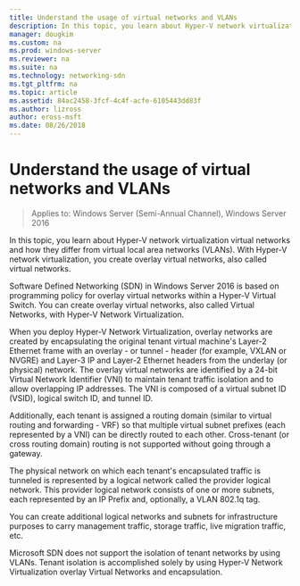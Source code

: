 ```yaml
---
title: Understand the usage of virtual networks and VLANs
description: In this topic, you learn about Hyper-V network virtualization virtual networks and how they differ from virtual local area networks (VLANs). With Hyper-V network virtualization, you create overlay virtual networks, also called virtual networks.
manager: dougkim
ms.custom: na
ms.prod: windows-server
ms.reviewer: na
ms.suite: na
ms.technology: networking-sdn
ms.tgt_pltfrm: na
ms.topic: article
ms.assetid: 84ac2458-3fcf-4c4f-acfe-6105443dd83f
ms.author: lizross
author: eross-msft
ms.date: 08/26/2018
---
```

# Understand the usage of virtual networks and VLANs

>Applies to: Windows Server (Semi-Annual Channel), Windows Server 2016

In this topic, you learn about Hyper-V network virtualization virtual networks and how they differ from virtual local area networks (VLANs). With Hyper-V network virtualization, you create overlay virtual networks, also called virtual networks.



  
Software Defined Networking (SDN) in  Windows Server 2016 is based on programming policy for overlay virtual networks within a Hyper-V Virtual Switch. You can create overlay virtual networks, also called Virtual Networks, with Hyper-V Network Virtualization. 
  
When you deploy Hyper-V Network Virtualization, overlay networks are created by encapsulating the original tenant virtual machine's Layer-2 Ethernet frame with an overlay -  or tunnel - header (for example, VXLAN or NVGRE) and Layer-3 IP and Layer-2 Ethernet headers from the underlay (or physical) network. The overlay virtual networks are identified by a 24-bit Virtual Network Identifier (VNI) to maintain tenant traffic isolation and to allow overlapping IP addresses. The VNI is composed of a virtual subnet ID (VSID), logical switch ID, and tunnel ID.  
  
Additionally, each tenant is assigned a routing domain (similar to virtual routing and forwarding - VRF) so that multiple virtual subnet prefixes (each represented by a VNI) can be directly routed to each other. Cross-tenant (or cross routing domain) routing is not supported without going through a gateway.   
  
The physical network on which each tenant's encapsulated traffic is tunneled is represented by a logical network called the provider logical network. This provider logical network consists of one or more subnets, each represented by an IP Prefix and, optionally, a VLAN 802.1q tag.  
  
You can create additional logical networks and subnets for infrastructure purposes to carry management traffic, storage traffic, live migration traffic, etc.  
  
Microsoft SDN does not support the isolation of tenant networks by using VLANs. Tenant isolation is accomplished solely by using Hyper-V Network Virtualization overlay Virtual Networks and encapsulation. 


